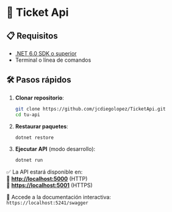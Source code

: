 
# 🚀 Ticket Api

## 📋 Requisitos
- [.NET 6.0 SDK o superior](https://dotnet.microsoft.com/download)
- Terminal o línea de comandos

## 🛠️ Pasos rápidos

1. **Clonar repositorio**:
   ```bash
   git clone https://github.com/jcdiegolopez/TicketApi.git
   cd tu-api
   ```

2. **Restaurar paquetes**:
   ```bash
   dotnet restore
   ```

3. **Ejecutar API** (modo desarrollo):
   ```bash
   dotnet run
   ```

✅ La API estará disponible en:  
🔗 **[http://localhost:5000](http://localhost:5241)** (HTTP)  
🔗 **[https://localhost:5001](https://localhost:7227)** (HTTPS)  

📌 Accede a la documentación interactiva:  
`https://localhost:5241/swagger`

